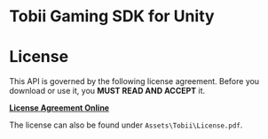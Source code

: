 # Tobii Gaming SDK for Unity


# License

This API is governed by the following license agreement. Before you download or use it, you **MUST READ AND ACCEPT** it.

[**License Agreement Online**](https://developer.tobii.com/license-agreement/)

The license can also be found under `Assets\Tobii\License.pdf`.

